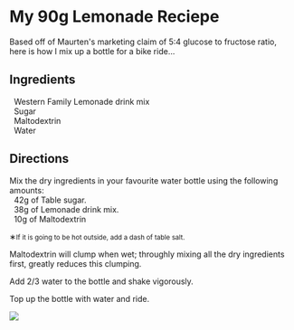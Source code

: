 # My 90g Lemonade Reciepe
Based off of Maurten's marketing claim of 5:4 glucose to 
fructose ratio, here is how I mix up a bottle for a bike 
ride...

## Ingredients
 &nbsp; Western Family Lemonade drink mix  
 &nbsp; Sugar  
 &nbsp; Maltodextrin  
 &nbsp; Water

## Directions
Mix the dry ingredients in your favourite water bottle using 
the following amounts:  
 &nbsp; 42g of Table sugar.  
 &nbsp; 38g of Lemonade drink mix.  
 &nbsp; 10g of Maltodextrin

&lowast;<small>If it is going to be hot outside, add a dash 
of table salt.</small>

Maltodextrin will clump when wet; throughly mixing all the
dry ingredients first, greatly reduces this clumping.

Add 2/3 water to the bottle and shake vigorously.

Top up the bottle with water and ride.

![](/assets/jpg/IMG_1788-439x550.jpeg)
